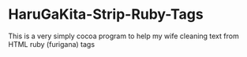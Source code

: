 # HaruGaKita-Strip-Ruby-Tags
This is a very simply cocoa program to help my wife cleaning text from HTML ruby (furigana) tags

